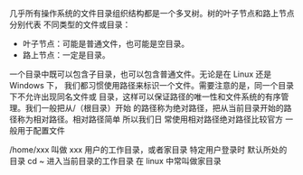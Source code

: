 几乎所有操作系统的文件目录组织结构都是一个多叉树。树的叶子节点和路上节点分别代表
不同类型的文件或目录：

- 叶子节点：可能是普通文件，也可能是空目录。
- 路上节点：一定是目录。

一个目录中既可以包含子目录，也可以包含普通文件。无论是在 Linux 还是 Windows 下，
我们都习惯使用路径来标识一个文件。需要注意的是，同一个目录下不允许出现同名文件或
目录，这样可以保证路径的唯一性和文件系统的有序管理。我们一般把从/（根目录）开始
的路径称为绝对路径，把从当前目录开始的路径称为相对路径。相对路径简单 所以我们日
常使用相对路径绝对路径比较官方 一般用于配置文件

/home/xxx 叫做 xxx 用户的工作目录，或者家目录 特定用户登录时 默认所处的目录 cd ~
进入当前目录的工作目录 在 linux 中常叫做家目录
